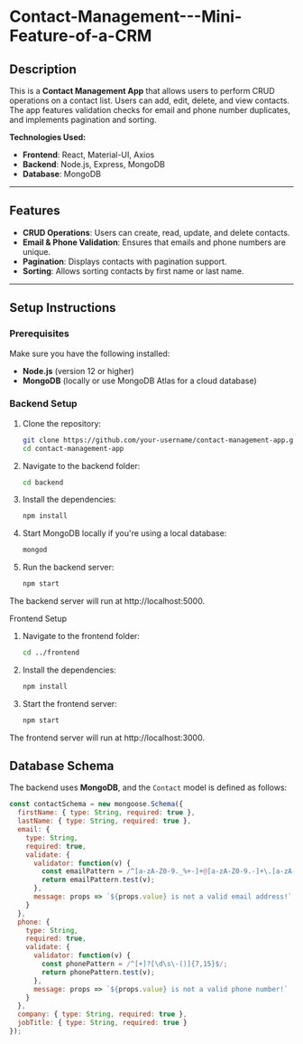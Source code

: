# Contact-Management---Mini-Feature-of-a-CRM

## Description

This is a **Contact Management App** that allows users to perform CRUD operations on a contact list. Users can add, edit, delete, and view contacts. The app features validation checks for email and phone number duplicates, and implements pagination and sorting.

**Technologies Used:**
- **Frontend**: React, Material-UI, Axios
- **Backend**: Node.js, Express, MongoDB
- **Database**: MongoDB

---

## Features
- **CRUD Operations**: Users can create, read, update, and delete contacts.
- **Email & Phone Validation**: Ensures that emails and phone numbers are unique.
- **Pagination**: Displays contacts with pagination support.
- **Sorting**: Allows sorting contacts by first name or last name.

---

## Setup Instructions

### Prerequisites
Make sure you have the following installed:
- **Node.js** (version 12 or higher)
- **MongoDB** (locally or use MongoDB Atlas for a cloud database)

### Backend Setup

1. Clone the repository:
   ```bash
   git clone https://github.com/your-username/contact-management-app.git
   cd contact-management-app
   
2. Navigate to the backend folder:
   ```bash
   cd backend

3. Install the dependencies:
   ```bash
   npm install

4. Start MongoDB locally if you're using a local database:
   ```bash
   mongod

5. Run the backend server:
   ```bash
   npm start
The backend server will run at http://localhost:5000.

Frontend Setup

  1. Navigate to the frontend folder:
     ```bash
     cd ../frontend

  2. Install the dependencies:
     ```bash
     npm install

  3. Start the frontend server:
     ```bash
     npm start
The frontend server will run at http://localhost:3000.

## Database Schema

The backend uses **MongoDB**, and the `Contact` model is defined as follows:

```js
const contactSchema = new mongoose.Schema({
  firstName: { type: String, required: true },
  lastName: { type: String, required: true },
  email: { 
    type: String, 
    required: true,
    validate: {
      validator: function(v) {
        const emailPattern = /^[a-zA-Z0-9._%+-]+@[a-zA-Z0-9.-]+\.[a-zA-Z]{2,}$/;
        return emailPattern.test(v);
      },
      message: props => `${props.value} is not a valid email address!`
    }
  },
  phone: {
    type: String,
    required: true,
    validate: {
      validator: function(v) {
        const phonePattern = /^[+]?[\d\s\-()]{7,15}$/;
        return phonePattern.test(v);
      },
      message: props => `${props.value} is not a valid phone number!`
    }
  },
  company: { type: String, required: true },
  jobTitle: { type: String, required: true }
});



